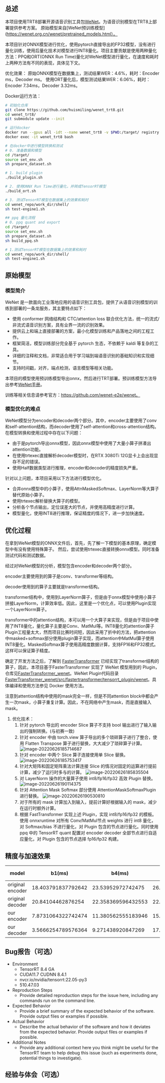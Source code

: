 ## 总述

本项目使用TRT8部署开源语音识别工具包[WeNet](https://github.com/wenet-e2e/wenet)。为语音识别模型在TRT8上部署提供参考方案。
原始模型来自[WeNet预训练模型](https://wenet.org.cn/wenet/pretrained_models.html）。

本项目针对ONNX模型进行优化，使用pytorch直接导出的FP32模型，没有进行量化训练，使用后量化技术对模型进行INT8量化。项目主要贡献是使用两种量化方法：PPQ和ORT(ONNX Run Time)量化对WeNet模型进行量化，在速度和耗时上两种方法有不同的表现，具体见下文。

优化效果：
原始ONNX模型在数据集上，测试结果WER：4.6%，耗时：Encoder ms，Decoder ms。
使用ORT量化后，模型测试结果WER：6.06%，耗时：Encoder 7.34ms，Decoder 3.32ms。


Docker运行方法：
```bash
# 初始化仓库
git clone https://github.com/huismiling/wenet_trt8.git
cd wenet_trt8/
git submodule update --init

# 运行docker
docker run --gpus all -idt --name wenet_trt8 -v $PWD:/target/ registry.cn-hangzhou.aliyuncs.com/huismiling/wenet_trt8 bash
docker exec -it wenet_trt8 bash

# 在docker中进行模型转换和测试
# 0. 准备数据和模型
cd /target/
source set_env.sh
sh prepare_dataset.sh

# 1. build plugin
./build_plugin.sh

# 2. 使用ONNX Run Time进行量化，并转成TensorRT模型
./build_ort.sh

# 3. 测试TensorRT模型在数据集上的效果和耗时
cd wenet_repo/work_dir/shell/
sh test-engine1.sh

## ppq 量化流程
# 0. ppq quant and export
cd /target/
source set_env.sh
sh prepare_dataset.sh
sh build_ppq.sh

# 1.测试TensorRT模型在数据集上的效果和耗时
cd wenet_repo/work_dir/shell/
sh test-engine1.sh
```

## 原始模型
### 模型简介
WeNet 是一款面向工业落地应用的语音识别工具包，提供了从语音识别模型的训练到部署的一条龙服务，其主要特点如下：
* 使用 conformer 网络结构和 CTC/attention loss 联合优化方法，统一的流式/非流式语音识别方案，具有业界一流的识别效果。
* 提供云上和端上直接部署的方案，最小化模型训练和产品落地之间的工程工作。
* 框架简洁，模型训练部分完全基于 pytorch 生态，不依赖于 kaldi 等复杂的工具。
* 详细的注释和文档，非常适合用于学习端到端语音识别的基础知识和实现细节。
* 支持时间戳，对齐，端点检测，语言模型等相关功能。

本项目的模型使用预训练模型导出onnx，然后进行TRT部署。预训练模型方法导出参考[WeNet手册](https://wenet.org.cn/wenet/tutorial_aishell.html)。

训练等相关信息请参考官方：https://github.com/wenet-e2e/wenet。

### 模型优化的难点

WeNet模型分为encoder和decoder两个部分。其中，encoder主要使用了conv和self-attention结构，而decoder使用了self-attention和cross-attention结构。在模型转换和使用过程中存在以下问题：
* 由于是pytorch导出onnx模型，因此onnx模型中使用了大量小算子拼凑出attention功能。
* 在使用trtexec直接解析decoder模型时，在RTX 3080Ti 12G显卡上会出现显存不足的错误。
* 使用Half数据类型进行推理，encoder和decoder的精度损失严重。

针对以上问题，本项目采用以下方法进行模型优化。
* 合并onnx模型中的小算子，使用AttnMaskedSoftmax、LayerNorm等大算子替代原始小算子。
* 使用trtexec解析替换大算子的模型。
* 分析各个节点输出，定位误差大的节点，并使用高精度进行计算。
* 模型量化，使用INT8进行推理，保证精度的情况下，进一步加快速度。

## 优化过程

在拿到WeNet模型的ONNX文件后，首先，先了解一下模型的基本原理，确定模型中有没有使用特殊算子。
然后，尝试使用trtexec直接转换onnx模型。同时准备测试代码和测试数据。

经过对WeNet模型的分析，模型包含encoder和decoder两个部分。

encoder主要使用到的算子是conv、transformer等结构。

decoder使用到的算子主要就是transformer结构。

transformer结构中，使用到LayerNorm算子，但是由于onnx模型中使用小算子拼接LayerNorm，计算效率低。因此，这里是一个优化点，可以使用Plugin实现一个LayerNorm算子。

transformer中的attention结构，本可以用一个大算子来实现，但是由于项目中使用了INT8量化，量化算子主要是Conv、MatMul等。INT8量化的attention算子Plugin工程量太大，然而项目比赛时间短，因此采用了折中的方法，把attention中masked+softmax部分使用plugin算子实现，而attention中MatMul算子使用INT8量化。MaskedSoftmax算子使用高精度数据计算，支持FP16和FP32模式。这样可以保证算子精度。

确定了开发方法之后，了解到 [FasterTransformer](https://github.com/NVIDIA/FasterTransformer) 已经实现了transformer结构的算子，因此，本项目基于FasterTransformer 实现了 WeNet 模型用到的 Plugin，仓库见[FasterTransformer_wenet](https://github.com/huismiling/FasterTransformer_wenet)。WeNet Plugin代码目录 [FasterTransformer_wenet/src/fastertransformer/tensorrt_plugin/wenet](https://github.com/huismiling/FasterTransformer_wenet/tree/main/src/fastertransformer/tensorrt_plugin/wenet)。具体编译和使用方法参见 Docker 使用方法。

注意到attention结构中使用的mask完全一样，但是不同attention block中都会产生一次mask，小算子重复计算。因此，不在网络中产生mask，而是直接输入mask。

1. 优化技术：
   1. 针对 pytorch 导出的 encoder Slice 算子不支持 bool 输出进行了输入输出的强制转换。(与初赛一致)
   2. 针对 encoder 中由 torch.view 算子导出的多个琐碎算子进行了整合，使用 Flatten Transpose 算子进行替换，大大减少了琐碎算子计算。
   ![image-20220626185714687](https://user-images.githubusercontent.com/92794867/175815924-0b59e1fd-82c7-417c-a7a0-703a8b61400a.png)
   3. 针对 encoder 中两个 Slice 算子连接使用单 Slice 替换。
   ![image-20220626185753417](https://user-images.githubusercontent.com/92794867/175815933-42cd9921-db51-4300-9a50-0f62813b0626.png)
   4. 针对大矩阵和固定矩阵乘法计算连接 Slice 的情况对固定的运算进行提前计算，减少了运行时多与的计算。
   ![image-20220626185835504](https://user-images.githubusercontent.com/92794867/175815950-202b41e9-7c51-418e-afe0-b5402e948868.png)
   5. 对 LayerNorm 操作的大量算子使用 int8/fp16/fp32 高效 Plugin 替换。
   ![image-20220626190114375](https://user-images.githubusercontent.com/92794867/175815955-1b6f6283-fa1f-49e9-84e0-07aee1229feb.png)
   6. 针对 Attention Mask  Softmax 部分使用 AttentionMaskSoftmaxPlugin 进行替换。
   ![image-20220626190530810](https://user-images.githubusercontent.com/92794867/175815961-d6beb1fa-1a42-4afe-9ffb-34d0404a713d.png)
   7. 对于所有的 mask 计算加入到输入，提前计算好根据输入的 mask，减少在运行时额外计算。
   8. 根据 FastTransformer 实现上述 Plugin，实现 int8/fp16/fp32 的模板。使用 onnxruntime 对所有 Conv/MatMul节点 weights 进行 int8 量化，对 Softmax/bias 不进行量化，对 Plugin 包含的节点进行量化。同时使用 ppq 中的 TensorRT quant 配置对 encoder decoder 全部节点进行自适应量化，对 Plugin 包含的节点选择 fp16/fp32 构建。



## 精度与加速效果

| model            | b1(ms)             | b4(ms)             | b8(ms)             | b16(ms)            | error b1 | error b4 | error b8 | error b16 |
| ---------------- | ------------------ | ------------------ | ------------------ | ------------------ | -------- | -------- | -------- | --------- |
| original encoder | 18.403791837792642 | 23.53952972742475  | 26.169091756967667 | 30.779932178173716 |          |          |          |           |
| original decoder | 20.84104462876254  | 22.358369596432553 | 22.91126618394649  | 23.61681683741648  | 4.63     | 4.78     | 4.82     | 4.85      |
| our encoder      | 7.8731064322742474 | 11.380562555183946 | 15.680679668896321 | 26.150049973273937 |          |          |          |           |
| our decoder      | 3.5666254789576364 | 9.271438920847269  | 17.830058614269788 | 36.37694616035635  | 6.06     | 6.25     | 6.43     | 6.72      |

## Bug报告（可选）


- Environment
  - TensorRT 8.4 GA
  - CUDA11.7 CUDNN 8.4.1
  - nvcr.io/nvidia/tensorrt:22.05-py3
  - 510.47.03
- Reproduction Steps
  - Provide detailed reproduction steps for the issue here, including any commands run on the command line.
- Expected Behavior
  - Provide a brief summary of the expected behavior of the software. Provide output files or examples if possible.
- Actual Behavior
  - Describe the actual behavior of the software and how it deviates from the expected behavior. Provide output files or examples if possible.
- Additional Notes
  - Provide any additional context here you think might be useful for the TensorRT team to help debug this issue (such as experiments done, potential things to investigate).

## 经验与体会（可选）

